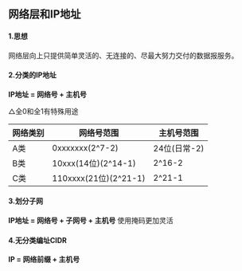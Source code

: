 ## 网络层和IP地址

#### 1.思想
网络层向上只提供简单灵活的、无连接的、尽最大努力交付的数据报服务。

#### 2.分类的IP地址
**IP地址 = 网络号 + 主机号**

△全0和全1有特殊用途

| 网络类别 | 网络号范围                | 主机号范围     |
| ---- | -------------------- | --------- |
| A类   | 0xxxxxxx(2^7-2)      | 24位(日常-2) |
| B类   | 10xxx(14位)(2^14-1)   | 2^16-2    |
| C类   | 110xxxx(21位)(2^21-1) | 2^21-1    |

#### 3.划分子网
**IP地址 = 网络号 + 子网号 + 主机号**
使用掩码更加灵活

#### 4.无分类编址CIDR
**IP = 网络前缀 + 主机号**